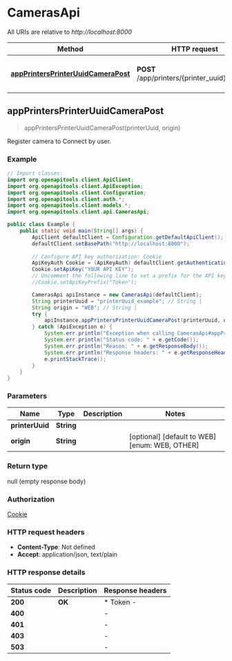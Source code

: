 # CamerasApi

All URIs are relative to *http://localhost:8000*

| Method | HTTP request | Description |
|------------- | ------------- | -------------|
| [**appPrintersPrinterUuidCameraPost**](CamerasApi.md#appPrintersPrinterUuidCameraPost) | **POST** /app/printers/{printer_uuid}/camera | Register camera to Connect by user. |



## appPrintersPrinterUuidCameraPost

> appPrintersPrinterUuidCameraPost(printerUuid, origin)

Register camera to Connect by user.

### Example

```java
// Import classes:
import org.openapitools.client.ApiClient;
import org.openapitools.client.ApiException;
import org.openapitools.client.Configuration;
import org.openapitools.client.auth.*;
import org.openapitools.client.models.*;
import org.openapitools.client.api.CamerasApi;

public class Example {
    public static void main(String[] args) {
        ApiClient defaultClient = Configuration.getDefaultApiClient();
        defaultClient.setBasePath("http://localhost:8000");
        
        // Configure API key authorization: Cookie
        ApiKeyAuth Cookie = (ApiKeyAuth) defaultClient.getAuthentication("Cookie");
        Cookie.setApiKey("YOUR API KEY");
        // Uncomment the following line to set a prefix for the API key, e.g. "Token" (defaults to null)
        //Cookie.setApiKeyPrefix("Token");

        CamerasApi apiInstance = new CamerasApi(defaultClient);
        String printerUuid = "printerUuid_example"; // String | 
        String origin = "WEB"; // String | 
        try {
            apiInstance.appPrintersPrinterUuidCameraPost(printerUuid, origin);
        } catch (ApiException e) {
            System.err.println("Exception when calling CamerasApi#appPrintersPrinterUuidCameraPost");
            System.err.println("Status code: " + e.getCode());
            System.err.println("Reason: " + e.getResponseBody());
            System.err.println("Response headers: " + e.getResponseHeaders());
            e.printStackTrace();
        }
    }
}
```

### Parameters


| Name | Type | Description  | Notes |
|------------- | ------------- | ------------- | -------------|
| **printerUuid** | **String**|  | |
| **origin** | **String**|  | [optional] [default to WEB] [enum: WEB, OTHER] |

### Return type

null (empty response body)

### Authorization

[Cookie](../README.md#Cookie)

### HTTP request headers

- **Content-Type**: Not defined
- **Accept**: application/json, text/plain


### HTTP response details
| Status code | Description | Response headers |
|-------------|-------------|------------------|
| **200** | **OK** |  * Token -  <br>  |
| **400** |  |  -  |
| **401** |  |  -  |
| **403** |  |  -  |
| **503** |  |  -  |

